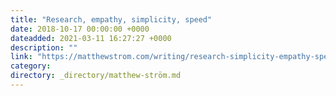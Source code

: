 ```yaml
---
title: "Research, empathy, simplicity, speed"
date: 2018-10-17 00:00:00 +0000
dateadded: 2021-03-11 16:27:27 +0000
description: ""
link: "https://matthewstrom.com/writing/research-simplicity-empathy-speed/"
category:
directory: _directory/matthew-ström.md
---
```

